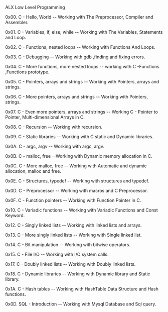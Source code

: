 ALX  Low Level Programming


0x00. C - Hello, World  -- Working with The Preprocessor, Compiler  and Assembler.

0x01. C - Variables, if, else, while -- Working with The Variables, Statements and Loop.

0x02. C - Functions, nested loops -- Working with Functions And Loops.

0x03. C - Debugging -- Working with gdb ,finding and fixing errors. 

0x04. C - More functions, more nested loops -- working with C -Functions ,Functions prototype.

0x05. C - Pointers, arrays and strings -- Working with Pointers, arrays and strings.

0x06. C - More pointers, arrays and strings -- Working with Pointers, strings.

0x07. C - Even more pointers, arrays and strings -- Working C - Pointer to Pointer, Multi-dimensional Arrays in C.

0x08. C - Recursion -- Working with recursion.

0x09. C - Static libraries -- Working with C static and Dynamic libraries.

0x0A. C - argc, argv -- Working with argc, argv.

0x0B. C - malloc, free --Working with Dynamic memory allocation in C.

0x0C. C - More malloc, free -- Working with Automatic and dynamic allocation, malloc and free.

0x0E. C - Structures, typedef -- Working with structures and typedef.

0x0D. C - Preprocessor -- Working with macros and C Preprocessor.

0x0F. C - Function pointers -- Working with Function Pointer in C.

0x10. C - Variadic functions -- Working with Variadic Functions and Const Keyword.

0x12. C - Singly linked lists -- Working with linked lists and arrays.

0x13. C - More singly linked lists -- Working with Single linked list.

0x14. C - Bit manipulation -- Working with bitwise operators.

0x15. C - File I/O -- Working with  I/O system calls.

0x17. C - Doubly linked lists -- Working with Doubly linked lists.

0x18. C - Dynamic libraries -- Working with Dynamic library and Static library.

0x1A. C - Hash tables -- Working with HashTable Data Structure and Hash functions.

0x0D. SQL - Introduction -- Working with Mysql Database and Sql query.
